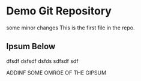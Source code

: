 # Demo Git Repository
some minor changes
This is the first file in the repo.

## Ipsum Below
dfsdf
dsfsdf
dsfds sdfsdf sdf



ADDINF SOME OMROE OF THE GIPSUM